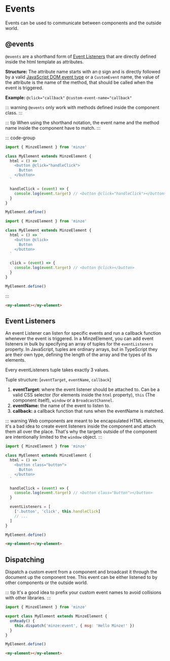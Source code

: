 # Events

Events can be used to communicate between components and the outside world.

## @events

`@events` are a shorthand form of [Event Listeners](#event-listeners) that are directly defined inside the html template as attributes.

**Structure:** The attribute name starts with an `@` sign and is directly followed by a valid [JavaScript DOM event type](https://en.wikipedia.org/wiki/DOM_event#HTML_events) or a `CustomEvent` name, the value of the attribute is the name of the method, that should be called when the event is triggered.

**Example:** `@click="callback"` `@custom-event-name="callback"`

::: warning
`@events` only work with methods defined inside the component class.
:::

::: tip
When using the shorthand notation, the event name and the method name inside the component have to match.
:::

::: code-group

```js [Regular]
import { MinzeElement } from 'minze'

class MyElement extends MinzeElement {
  html = () => `
    <button @click="handleClick">
      Button
    </button>
  `

  handleClick = (event) => {
    console.log(event.target) // <button @click="handleClick"></button>
  }
}

MyElement.define()
```

```js [Shorthand]
import { MinzeElement } from 'minze'

class MyElement extends MinzeElement {
  html = () => `
    <button @click>
      Button
    </button>
  `

  click = (event) => {
    console.log(event.target) // <button @click></button>
  }
}

MyElement.define()
```

:::

```html
<my-element></my-element>
```

## Event Listeners

An event Listener can listen for specific events and run a callback function whenever the event is triggered.
In a MinzeElement, you can add event listeners in bulk by specifying an array of tuples for the `eventListeners` property. In JavaScript, tuples are ordinary arrays, but in TypeScript they are their own type, defining the length of the array and the types of its elements.

Every eventListeners tuple takes exactly 3 values.

Tuple structure: [`eventTarget`, `eventName`, `callback`]

1. **eventTarget:** where the event listener should be attached to. Can be a valid CSS selector (for elements inside the `html` property), `this` (The component itself), `window` or a `BroadcastChannel`.
2. **eventName:** the name of the event to listen to.
3. **callback:** a callback function that runs when the eventName is matched.

::: warning
Web components are meant to be encapsulated HTML elements, it's a bad idea to create event listeners inside the component and attach them all over the place. That's why the targets outside of the component are intentionally limited to the `window` object.
:::

```js
import { MinzeElement } from 'minze'

class MyElement extends MinzeElement {
  html = () => `
    <button class="button">
      Button
    </button>
  `

  handleClick = (event) => {
    console.log(event.target) // <button class="button"></button>
  }

  eventListeners = [
    ['.button', 'click', this.handleClick]
    // ...
  ]
}

MyElement.define()
```

```html
<my-element></my-element>
```

## Dispatching

Dispatch a custom event from a component and broadcast it through the document up the component tree. This event can be either listened to by other components or the outside world.

::: tip
It's a good idea to prefix your custom event names to avoid collisions with other libraries.
:::

```js
import { MinzeElement } from 'minze'

export class MyElement extends MinzeElement {
  onReady() {
    this.dispatch('minze:event', { msg: 'Hello Minze!' })
  }
}

MyElement.define()
```

```html
<my-element></my-element>
```

